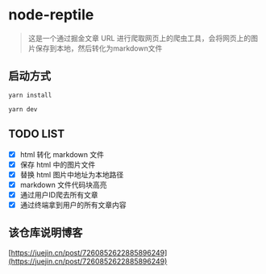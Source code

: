 # node-reptile

> 这是一个通过掘金文章 URL 进行爬取网页上的爬虫工具，会将网页上的图片保存到本地，然后转化为markdown文件

## 启动方式
```shell
yarn install

yarn dev
```

## TODO LIST

- [x] html 转化 markdown 文件
- [x] 保存 html 中的图片文件
- [x] 替换 html 图片中地址为本地路径
- [x] markdown 文件代码块高亮
- [x] 通过用户ID爬去所有文章
- [x] 通过终端拿到用户的所有文章内容

## 该仓库说明博客
[https://juejin.cn/post/7260852622885896249](https://juejin.cn/post/7260852622885896249)

